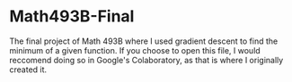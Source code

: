 # Math493B-Final
The final project of Math 493B where I used gradient descent to find the minimum of a given function.
If you choose to open this file, I would reccomend doing so in Google's Colaboratory, as that is where I originally created it.
